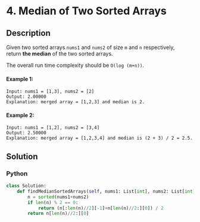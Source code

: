 # 4. Median of Two Sorted Arrays

## Description
Given two sorted arrays `nums1` and `nums2` of size `m` and `n` respectively, return **the median** of the two sorted arrays.

The overall run time complexity should be `O(log (m+n))`.

#### Example 1:
```
Input: nums1 = [1,3], nums2 = [2]
Output: 2.00000
Explanation: merged array = [1,2,3] and median is 2.
```

#### Example 2:
```
Input: nums1 = [1,2], nums2 = [3,4]
Output: 2.50000
Explanation: merged array = [1,2,3,4] and median is (2 + 3) / 2 = 2.5.
```


## Solution

### Python
```python
class Solution:
    def findMedianSortedArrays(self, nums1: List[int], nums2: List[int]) -> float:
        n = sorted(nums1+nums2)
        if len(n) % 2 == 0:
            return (n[:len(n)//2][-1]+n[len(n)//2:][0]) / 2
        return n[len(n)//2:][0]
```